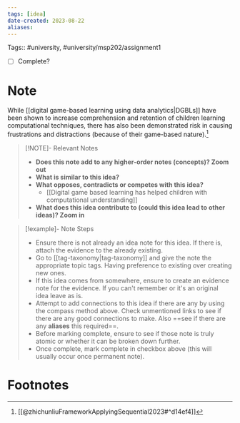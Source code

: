 ```yaml
---
tags: [idea]
date-created: 2023-08-22
aliases:
---
```

Tags:: #university, #university/msp202/assignment1 

- [ ] Complete?

# Note

While [[digital game-based learning using data analytics|DGBLs]] have been shown to increase comprehension and retention of children learning computational techniques, there has also been demonstrated risk in causing frustrations and distractions (because of their game-based nature).[^1]

> [!NOTE]- Relevant Notes
> 
> - **Does this note add to any higher-order notes (concepts)? Zoom out**
> - **What is similar to this idea?**
> - **What opposes, contradicts or competes with this idea?**
> 	- [[Digital game based learning has helped children with computational understanding]]
> - **What does this idea contribute to (could this idea lead to other ideas)? Zoom in**

> [!example]- Note Steps
> 
> - Ensure there is not already an idea note for this idea. If there is, attach the evidence to the already existing.
> - Go to [[tag-taxonomy|tag-taxonomy]] and give the note the appropriate topic tags. Having preference to existing over creating new ones.
> - If this idea comes from somewhere, ensure to create an evidence note for the evidence. If you can't remember or it's an original idea leave as is.
> - Attempt to add connections to this idea if there are any by using the compass method above. Check unmentioned links to see if there are any good connections to make. Also ==see if there are any **aliases** this required==.
> - Before marking complete, ensure to see if those note is truly atomic or whether it can be broken down further.
> - Once complete, mark complete in checkbox above (this will usually occur once permanent note).


# Footnotes

[^1]: [[@zhichunliuFrameworkApplyingSequential2023#^d14ef4]]